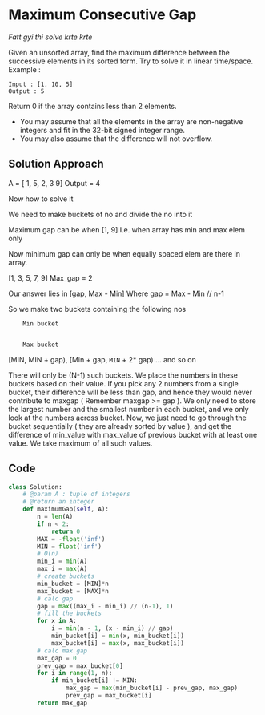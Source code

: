 # Maximum Consecutive Gap

_Fatt gyi thi solve krte krte_

Given an unsorted array, find the maximum difference between the successive elements in its sorted form.
Try to solve it in linear time/space.
Example :

```
Input : [1, 10, 5]
Output : 5
```

Return 0 if the array contains less than 2 elements.

- You may assume that all the elements in the array are non-negative integers and fit in the 32-bit signed integer range.
- You may also assume that the difference will not overflow.

## Solution Approach

A = [ 1, 5, 2, 3 9]
Output = 4

Now how to solve it

We need to make buckets of no and divide the no into it

Maximum gap can be when [1, 9]
I.e. when array has min and max elem only

Now minimum gap can only be when equally spaced elem are there in array.

[1, 3, 5, 7, 9]
Max_gap = 2

Our answer lies in [gap, Max - Min]
Where gap = Max - Min // n-1

So we make two buckets containing the following nos

        Min bucket


        Max bucket

[MIN, MIN + gap), [Min + gap, `MIN` + 2\* gap) ... and so on

There will only be (N-1) such buckets. We place the numbers in these buckets based on their value.
If you pick any 2 numbers from a single bucket, their difference will be less than gap, and hence they would never contribute to maxgap ( Remember maxgap >= gap ). We only need to store the largest number and the smallest number in each bucket, and we only look at the numbers across bucket.
Now, we just need to go through the bucket sequentially ( they are already sorted by value ), and get the difference of min_value with max_value of previous bucket with at least one value. We take maximum of all such values.

## Code

```py
class Solution:
    # @param A : tuple of integers
    # @return an integer
    def maximumGap(self, A):
        n = len(A)
        if n < 2:
            return 0
        MAX = -float('inf')
        MIN = float('inf')
        # O(n)
        min_i = min(A)
        max_i = max(A)
        # create buckets
        min_bucket = [MIN]*n
        max_bucket = [MAX]*n
        # calc gap
        gap = max((max_i - min_i) // (n-1), 1)
        # fill the buckets
        for x in A:
            i = min(n - 1, (x - min_i) // gap)
            min_bucket[i] = min(x, min_bucket[i])
            max_bucket[i] = max(x, max_bucket[i])
        # calc max gap
        max_gap = 0
        prev_gap = max_bucket[0]
        for i in range(1, n):
            if min_bucket[i] != MIN:
                max_gap = max(min_bucket[i] - prev_gap, max_gap)
                prev_gap = max_bucket[i]
        return max_gap
```
